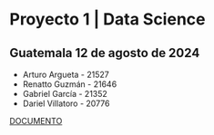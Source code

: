 # Proyecto 1 | Data Science

## Guatemala 12 de agosto de 2024

- Arturo Argueta - 21527
- Renatto Guzmán - 21646
- Gabriel García - 21352
- Dariel Villatoro - 20776

<a href="https://github.com/Arthurs101/Proyecto1_Data_Science/blob/main/Proyecto%201%20Data%20Science.pdf" target="_blank">DOCUMENTO</a>
